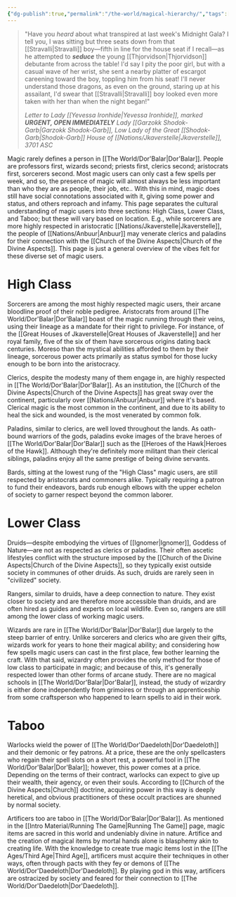 ```yaml
---
{"dg-publish":true,"permalink":"/the-world/magical-hierarchy/","tags":["gardenEntry"]}
---
```


> "Have you *heard* about what transpired at last week's Midnight Gala? I tell you, I was sitting but three seats down from that [[Stravalli\|Stravalli]] boy—fifth in line for the house seat if I recall—as he attempted to ***seduce*** the young [[Thjorvidson\|Thjorvidson]] debutante from across the table! I'd say I pity the poor girl, but with a casual wave of her wrist, she sent a nearby platter of escargot careening toward the boy, toppling him from his seat! I'll never understand those dragons, as even on the ground, staring up at his assailant, I'd swear that [[Stravalli\|Stravalli]] boy looked even more taken with her than when the night began!"
> 
> *Letter to Lady [[Yevessa Ironhide\|Yevessa Ironhide]], marked **URGENT, OPEN IMMEDIATELY***
> *Lady [[Garzokk Shodok-Garb\|Garzokk Shodok-Garb]], Low Lady of the Great [[Shodok-Garb\|Shodok-Garb]] House of [[Nations/Jkaverstelle\|Jkaverstelle]], 3701 ASC* 

Magic rarely defines a person in [[The World/Dor'Balar\|Dor'Balar]]. People are professors first, wizards second; priests first, clerics second; aristocrats first, sorcerers second. Most magic users can only cast a few spells per week, and so, the presence of magic will almost always be less important than who they are as people, their job, etc.. With this in mind, magic does still have social connotations associated with it, giving some power and status, and others reproach and infamy. This page separates the cultural understanding of magic users into three sections: High Class, Lower Class, and Taboo; but these will vary based on location. E.g., while sorcerers are more highly respected in aristocratic [[Nations/Jkaverstelle\|Jkaverstelle]], the people of [[Nations/Anbuur\|Anbuur]] may venerate clerics and paladins for their connection with the [[Church of the Divine Aspects\|Church of the Divine Aspects]]. This page is just a general overview of the vibes felt for these diverse set of magic users.
# High Class

Sorcerers are among the most highly respected magic users, their arcane bloodline proof of their noble pedigree. Aristocrats from around [[The World/Dor'Balar\|Dor'Balar]] boast of the magic running through their veins, using their lineage as a mandate for their right to privilege. For instance, of the [[Great Houses of Jkaverstelle\|Great Houses of Jkaverstelle]] and her royal family, five of the six of them have sorcerous origins dating back centuries. Moreso than the mystical abilities afforded to them by their lineage, sorcerous power acts primarily as status symbol for those lucky enough to be born into the aristocracy.

Clerics, despite the modesty many of them engage in, are highly respected in [[The World/Dor'Balar\|Dor'Balar]]. As an institution, the [[Church of the Divine Aspects\|Church of the Divine Aspects]] has great sway over the continent, particularly over [[Nations/Anbuur\|Anbuur]] where it's based. Clerical magic is the most common in the continent, and due to its ability to heal the sick and wounded, is the most venerated by common folk.

Paladins, similar to clerics, are well loved throughout the lands. As oath-bound warriors of the gods, paladins evoke images of the brave heroes of [[The World/Dor'Balar\|Dor'Balar]] such as the [[Heroes of the Hawk\|Heroes of the Hawk]]. Although they're definitely more militant than their clerical siblings, paladins enjoy all the same prestige of being divine servants.

Bards, sitting at the lowest rung of the "High Class" magic users, are still respected by aristocrats and commoners alike. Typically requiring a patron to fund their endeavors, bards rub enough elbows with the upper echelon of society to garner respect beyond the common laborer. 
# Lower Class

Druids—despite embodying the virtues of [[Ignomer\|Ignomer]], Goddess of Nature—are not as respected as clerics or paladins. Their often ascetic lifestyles conflict with the structure imposed by the [[Church of the Divine Aspects\|Church of the Divine Aspects]], so they typically exist outside society in communes of other druids. As such, druids are rarely seen in "civilized" society.

Rangers, similar to druids, have a deep connection to nature. They exist closer to society and are therefore more accessible than druids, and are often hired as guides and experts on local wildlife. Even so, rangers are still among the lower class of working magic users. 

Wizards are rare in [[The World/Dor'Balar\|Dor'Balar]] due largely to the steep barrier of entry. Unlike sorcerers and clerics who are given their gifts, wizards work for years to hone their magical ability; and considering how few spells magic users can cast in the first place, few bother learning the craft. With that said, wizardry often provides the only method for those of low class to participate in magic; and because of this, it's generally respected lower than other forms of arcane study. There are no magical schools in [[The World/Dor'Balar\|Dor'Balar]], instead, the study of wizardry is either done independently from grimoires or through an apprenticeship from some craftsperson who happened to learn spells to aid in their work.
# Taboo

Warlocks wield the power of [[The World/Dor'Daedeloth\|Dor'Daedeloth]] and their demonic or fey patrons. At a price, these are the only spellcasters who regain their spell slots on a short rest, a powerful tool in [[The World/Dor'Balar\|Dor'Balar]]; however, this power comes at a price. Depending on the terms of their contract, warlocks can expect to give up their wealth, their agency, or even their souls. According to [[Church of the Divine Aspects\|Church]] doctrine, acquiring power in this way is deeply heretical, and obvious practitioners of these occult practices are shunned by normal society.

Artificers too are taboo in [[The World/Dor'Balar\|Dor'Balar]]. As mentioned in the [[Intro Material/Running The Game\|Running The Game]] page, magic items are sacred in this world and undeniably divine in nature. Artifice and the creation of magical items by mortal hands alone is blasphemy akin to creating life. With the knowledge to create true magic items lost in the [[The Ages/Third Age\|Third Age]], artificers must acquire their techniques in other ways, often through pacts with they fey or demons of [[The World/Dor'Daedeloth\|Dor'Daedeloth]]. By playing god in this way, artificers are ostracized by society and feared for their connection to [[The World/Dor'Daedeloth\|Dor'Daedeloth]].